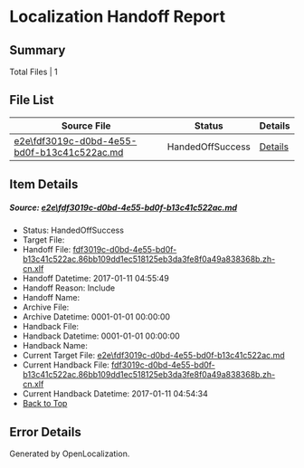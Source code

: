# <a name='report-top'></a> Localization Handoff Report

## Summary
 Total Files | 1

## File List
 Source File | Status | Details 
 ----------- | ------ | ------- 
 [e2e\fdf3019c-d0bd-4e55-bd0f-b13c41c522ac.md](https://github.com/OpenLocalizationTestOrg/ol-test0/blob/b569bfbe689e48e60dae361084f0f30cbebf0280/e2e/fdf3019c-d0bd-4e55-bd0f-b13c41c522ac.md) | HandedOffSuccess | [Details](#5c823def7ee12cd90a8478535acda3e82c6ea7e61)

## Item Details
##### <a name='5c823def7ee12cd90a8478535acda3e82c6ea7e61'></a> Source: [e2e\fdf3019c-d0bd-4e55-bd0f-b13c41c522ac.md](https://github.com/OpenLocalizationTestOrg/ol-test0/blob/b569bfbe689e48e60dae361084f0f30cbebf0280/e2e/fdf3019c-d0bd-4e55-bd0f-b13c41c522ac.md)
* Status: HandedOffSuccess
* Target File: 
* Handoff File: [fdf3019c-d0bd-4e55-bd0f-b13c41c522ac.86bb109dd1ec518125eb3da3fe8f0a49a838368b.zh-cn.xlf](https://github.com/OpenLocalizationTestOrg/ol-test0-handoff/blob/b15a8eb0d42da29f862eb1805e2e80e63896c915/ol-handoff/OpenLocalizationTestOrg/ol-test0-zhcn/shujia/ht/fdf3019c-d0bd-4e55-bd0f-b13c41c522ac.86bb109dd1ec518125eb3da3fe8f0a49a838368b.zh-cn.xlf)
* Handoff Datetime: 2017-01-11 04:55:49
* Handoff Reason: Include
* Handoff Name: 
* Archive File: 
* Archive Datetime: 0001-01-01 00:00:00
* Handback File: 
* Handback Datetime: 0001-01-01 00:00:00
* Handback Name: 
* Current Target File: [e2e\fdf3019c-d0bd-4e55-bd0f-b13c41c522ac.md](https://github.com/OpenLocalizationTestOrg/ol-test0-zhcn/blob/bc2ab37d7c2f6f41b68e718385437b4a0ee8843a/e2e/fdf3019c-d0bd-4e55-bd0f-b13c41c522ac.md)
* Current Handback File: [fdf3019c-d0bd-4e55-bd0f-b13c41c522ac.86bb109dd1ec518125eb3da3fe8f0a49a838368b.zh-cn.xlf](https://github.com/OpenLocalizationTestOrg/ol-test0-handback/blob/abd56eaecde488735c660d7de2551be4cb8e90ae/ol-handback/OpenLocalizationTestOrg/ol-test0-zhcn/shujia/ht/fdf3019c-d0bd-4e55-bd0f-b13c41c522ac.86bb109dd1ec518125eb3da3fe8f0a49a838368b.zh-cn.xlf)
* Current Handback Datetime: 2017-01-11 04:54:34
* [Back to Top](#report-top)


## Error Details

Generated by OpenLocalization.
